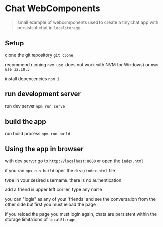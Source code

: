 # Chat WebComponents
> small example of webcomponents used to create a tiny chat app with persistent chat in `localstorage`.

## Setup
clone the git repository `git clone`

recommend running `nvm use` (does not work with NVM for Windows) or `nvm use 12.18.3`

install dependencies `npm i`

## run development server
run dev server `npm run serve`

## build the app
run build process `npm run build`

## Using the app in browser
with dev server go to `http://localhost:8080` or open the `index.html`

if you ran `npx run build` open the `dist/index.html` file

type in your desired username, there is no authentication

add a friend in upper left corner, type any name

you can "login" as any of your 'friends' and see the conversation from the other side
but first you must reload the page

if you reload the page you must login again, chats are persistent within the storage
limitations of `localStorage`.
